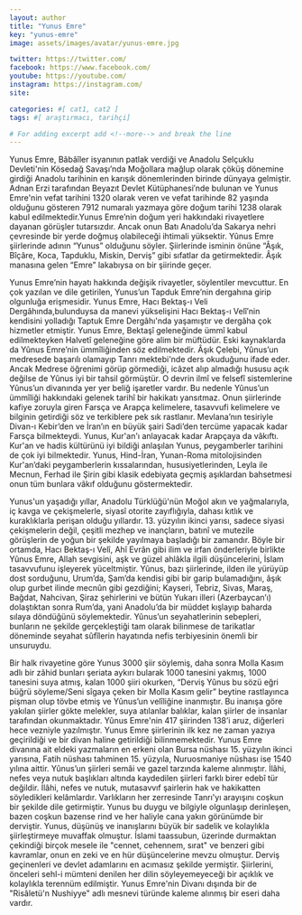 ```yaml
---
layout: author
title: "Yunus Emre"
key: "yunus-emre"
image: assets/images/avatar/yunus-emre.jpg

twitter: https://twitter.com/
facebook: https://www.facebook.com/
youtube: https://youtube.com/
instagram: https://instagram.com/
site: 

categories: #[ cat1, cat2 ]
tags: #[ araştırmacı, tarihçi]

# For adding excerpt add <!--more--> and break the line
---
```

Yunus Emre, Bâbâîler isyanının patlak verdiği ve Anadolu Selçuklu Devleti'nin Kösedağ Savaşı’nda Moğollara mağlup olarak çöküş dönemine girdiği Anadolu tarihinin en karışık dönemlerinden birinde dünyaya gelmiştir. Adnan Erzi tarafından Beyazıt Devlet Kütüphanesi′nde bulunan ve Yunus Emre'nin vefat tarihini 1320 olarak veren ve vefat tarihinde 82 yaşında olduğunu gösteren 7912 numaralı yazmaya göre doğum tarihi 1238 olarak kabul edilmektedir.Yunus Emre’nin doğum yeri hakkındaki rivayetlere dayanan görüşler tutarsızdır. Ancak onun Batı Anadolu’da Sakarya nehri çevresinde bir yerde doğmuş olabileceği ihtimali yüksektir. Yûnus Emre şiirlerinde adının “Yunus” olduğunu söyler. Şiirlerinde isminin önüne “Âşık, Bîçâre, Koca, Tapduklu, Miskin, Derviş” gibi sıfatlar da getirmektedir. Âşık manasına gelen “Emre” lakabıysa on bir şiirinde geçer.

Yunus Emre’nin hayatı hakkında değişik rivayetler, söylentiler mevcuttur. En çok yazılan ve dile getirilen, Yunus’un Tapduk Emre’nin dergahına girip olgunluğa erişmesidir. Yunus Emre, Hacı Bektaş-ı Veli Dergâhında,bulunduysa da manevi yükselişini Hacı Bektaş-ı Velî′nin kendisini yolladığı Taptuk Emre Dergâhı'nda yaşamıştır ve dergâha çok hizmetler etmiştir. Yunus Emre, Bektaşî geleneğinde ümmî kabul edilmekteyken Halvetî geleneğine göre alim bir müftüdür. Eski kaynaklarda da Yûnus Emre’nin ümmîliğinden söz edilmektedir. Âşık Çelebi, Yûnus’un medresede başarılı olamayıp Tanrı mektebi'nde ders okuduğunu ifade eder. Ancak Medrese öğrenimi görüp görmediği, icâzet alıp almadığı hususu açık değilse de Yûnus iyi bir tahsil görmüştür. O devrin ilmî ve felsefî sistemlerine Yûnus’un divanında yer yer beliğ işaretler vardır. Bu nedenle Yûnus’un ümmîliği hakkındaki gelenek tarihî bir hakikatı yansıtmaz. Onun şiirlerinde kafiye zoruyla giren Farsça ve Arapça kelimelere, tasavvufi kelimelere ve bilginin getirdiği söz ve terkiblere pek sık rastlanır. Mevlana’nın tesiriyle Divan-ı Kebir’den ve İran’ın en büyük şairi Sadi’den tercüme yapacak kadar Farsça bilmekteydi. Yunus, Kur'an'ı anlayacak kadar Arapçaya da vâkıftı. Kur'an ve hadis kültürünü iyi bildiği anlaşılan Yunus, peygamberler tarihini de çok iyi bilmektedir. Yunus, Hind-İran, Yunan-Roma mitolojisinden Kur'an’daki peygamberlerin kıssalarından, hususiyetlerinden, Leyla ile Mecnun, Ferhad ile Şirin gibi klasik edebiyata geçmiş aşıklardan bahsetmesi onun tüm bunlara vâkıf olduğunu göstermektedir.

Yunus'un yaşadığı yıllar, Anadolu Türklüğü'nün Moğol akın ve yağmalarıyla, iç kavga ve çekişmelerle, siyasî otorite zayıflığıyla, dahası kıtlık ve kuraklıklarla perişan olduğu yıllardır. 13. yüzyılın ikinci yarısı, sadece siyasi çekişmelerin değil, çeşitli mezhep ve inançların, batınî ve mutezile görüşlerin de yoğun bir şekilde yayılmaya başladığı bir zamandır. Böyle bir ortamda, Hacı Bektaş-ı Velî, Ahî Evrân gibi ilim ve irfan önderleriyle birlikte Yûnus Emre, Allah sevgisini, aşk ve güzel ahlâkla ilgili düşüncelerini, İslam tasavvufunu işleyerek yüceltmiştir. Yûnus, bazı şiirlerinde, ilden ile yürüyüp dost sorduğunu, Urum’da, Şam’da kendisi gibi bir garip bulamadığını, âşık olup gurbet ilinde mecnûn gibi gezdiğini; Kayseri, Tebriz, Sivas, Maraş, Bağdat, Nahcivan, Şiraz şehirlerini ve bütün Yukarı illeri (Azerbaycan’ı) dolaştıktan sonra Rum’da, yani Anadolu’da bir müddet kışlayıp baharda sılaya döndüğünü söylemektedir. Yûnus’un seyahatlerinin sebepleri, bunların ne şekilde gerçekleştiği tam olarak bilinmese de tarikatlar döneminde seyahat sûfîlerin hayatında nefis terbiyesinin önemli bir unsuruydu.

Bir halk rivayetine göre Yunus 3000 şiir söylemiş, daha sonra Molla Kasım adlı bir zâhid bunları şeriata aykırı bularak 1000 tanesini yakmış, 1000 tanesini suya atmış, kalan 1000 şiiri okurken, “Derviş Yûnus bu sözü eğri büğrü söyleme/Seni sîgaya çeken bir Molla Kasım gelir” beytine rastlayınca pişman olup tövbe etmiş ve Yûnus’un velîliğine inanmıştır. Bu inanışa göre yakılan şiirler gökte melekler, suya atılanlar balıklar, kalan şiirler de insanlar tarafından okunmaktadır. Yûnus Emre'nin 417 şiirinden 138’i aruz, diğerleri hece vezniyle yazılmıştır. Yunus Emre şiirlerinin ilk kez ne zaman yazıya geçirildiği ve bir divan haline getirildiği bilinmemektedir. Yunus Emre divanına ait eldeki yazmaların en erkeni olan Bursa nüshası 15. yüzyılın ikinci yarısına, Fatih nüshası tahminen 15. yüzyıla, Nuruosmaniye nüshası ise 1540 yılına aittir. Yûnus’un şiirleri semâi ve gazel tarzında kaleme alınmıştır. İlâhi, nefes veya nutuk başlıkları altında kaydedilen şiirleri farklı birer edebî tür değildir. İlâhi, nefes ve nutuk, mutasavvıf şairlerin hak ve hakikatten söyledikleri kelâmlardır. Varlıkların her zerresinde Tanrı'yı arayışını coşkun bir şekilde dile getirmiştir. Yunus bu duygu ve bilgiyle olgunlaşıp derinleşen, bazen coşkun bazense rind ve her haliyle cana yakın görünümde bir derviştir. Yunus, düşünüş ve inanışlarını büyük bir sadelik ve kolaylıkla şiirleştirmeye muvaffak olmuştur. İslami taassubun, üzerinde durmaktan çekindiği birçok mesele ile "cennet, cehennem, sırat" ve benzeri gibi kavramlar, onun en zeki ve en hür düşüncelerine mevzu olmuştur. Derviş geçinenleri ve devlet adamlarını en acımasız şekilde yermiştir. Şiirlerini, önceleri sehl-i mümteni denilen her dilin söyleyemeyeceği bir açıklık ve kolaylıkla terennüm edilmiştir. Yunus Emre'nin Divanı dışında bir de "Risâletü'n Nushiyye" adlı mesnevi türünde kaleme alınmış bir eseri daha vardır.
<!--more-->

